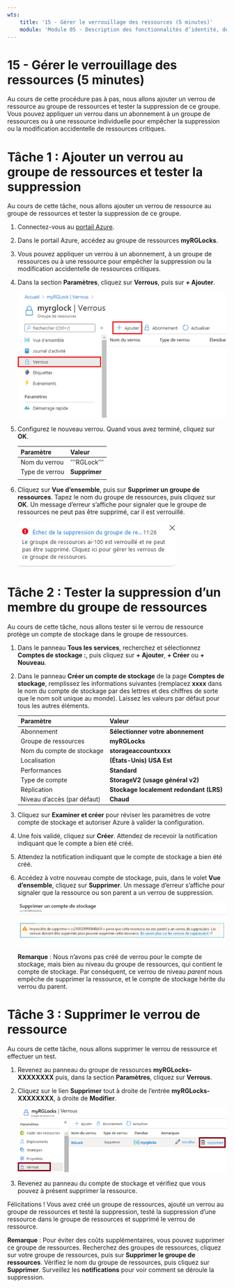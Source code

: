 ```yaml
---
wts:
    title: '15 - Gérer le verrouillage des ressources (5 minutes)'
    module: 'Module 05 - Description des fonctionnalités d’identité, de gouvernance, de confidentialité et de conformité'
---
```

# 15 - Gérer le verrouillage des ressources (5 minutes)

Au cours de cette procédure pas à pas, nous allons ajouter un verrou de ressource au groupe de ressources et tester la suppression de ce groupe. Vous pouvez appliquer un verrou dans un abonnement à un groupe de ressources ou à une ressource individuelle pour empêcher la suppression ou la modification accidentelle de ressources critiques.  


# Tâche 1 :  Ajouter un verrou au groupe de ressources et tester la suppression

Au cours de cette tâche, nous allons ajouter un verrou de ressource au groupe de ressources et tester la suppression de ce groupe. 

1. Connectez-vous au [portail Azure](https://portal.azure.com).

2. Dans le portail Azure, accédez au groupe de ressources **myRGLocks**.

3. Vous pouvez appliquer un verrou à un abonnement, à un groupe de ressources ou à une ressource pour empêcher la suppression ou la modification accidentelle de ressources critiques. 

4. Dans la section **Paramètres**, cliquez sur **Verrous**, puis sur **+ Ajouter**. 

    ![Capture d’écran du groupe de ressources myRGLocks avec le volet Verrous affiché.](../images/1601.png)

5. Configurez le nouveau verrou. Quand vous avez terminé, cliquez sur **OK**. 

    | Paramètre | Valeur |
    | -- | -- |
    | Nom du verrou | '''RGLock''' |
    | Type de verrou | **Supprimer** |
    | | |

6. Cliquez sur **Vue d’ensemble**, puis sur **Supprimer un groupe de ressources**. Tapez le nom du groupe de ressources, puis cliquez sur **OK**. Un message d’erreur s’affiche pour signaler que le groupe de ressources ne peut pas être supprimé, car il est verrouillé.

    ![Capture d’écran d’échec dû à un verrou de suppression.](../images/1602.png)

# Tâche 2 : Tester la suppression d’un membre du groupe de ressources

Au cours de cette tâche, nous allons tester si le verrou de ressource protège un compte de stockage dans le groupe de ressources. 

1. Dans le panneau **Tous les services**, recherchez et sélectionnez **Comptes de stockage :**, puis cliquez sur **+ Ajouter**, **+ Créer** ou **+ Nouveau**. 

2. Dans le panneau **Créer un compte de stockage** de la page **Comptes de stockage**, remplissez les informations suivantes (remplacez **xxxx** dans le nom du compte de stockage par des lettres et des chiffres de sorte que le nom soit unique au monde). Laissez les valeurs par défaut pour tous les autres éléments.

    | Paramètre | Valeur | 
    | --- | --- |
    | Abonnement | **Sélectionner votre abonnement** |
    | Groupe de ressources | **myRGLocks** |
    | Nom du compte de stockage | **storageaccountxxxx** |
    | Localisation | **(États-Unis) USA Est**  |
    | Performances | **Standard** |
    | Type de compte | **StorageV2 (usage général v2)** |
    | Réplication | **Stockage localement redondant (LRS)** |
    | Niveau d’accès (par défaut) | **Chaud** |
   

3. Cliquez sur **Examiner et créer** pour réviser les paramètres de votre compte de stockage et autoriser Azure à valider la configuration. 

4. Une fois validé, cliquez sur **Créer**. Attendez de recevoir la notification indiquant que le compte a bien été créé. 

5.  Attendez la notification indiquant que le compte de stockage a bien été créé. 

6. Accédez à votre nouveau compte de stockage, puis, dans le volet **Vue d’ensemble**, cliquez sur **Supprimer**. Un message d’erreur s’affiche pour signaler que la ressource ou son parent a un verrou de suppression. 

    ![Capture d’écran de l’erreur de suppression du compte de stockage.](../images/1603.png)

    **Remarque** : Nous n’avons pas créé de verrou pour le compte de stockage, mais bien au niveau du groupe de ressources, qui contient le compte de stockage. Par conséquent, ce verrou de niveau *parent* nous empêche de supprimer la ressource, et le compte de stockage hérite du verrou du parent.

# Tâche 3 : Supprimer le verrou de ressource

Au cours de cette tâche, nous allons supprimer le verrou de ressource et effectuer un test. 

1. Revenez au panneau du groupe de ressources **myRGLocks-XXXXXXXX** puis, dans la section **Paramètres**, cliquez sur **Verrous**.
    
2. Cliquez sur le lien **Supprimer** tout à droite de l’entrée **myRGLocks-XXXXXXXX**, à droite de **Modifier**.

    ![Capture d’écran du verrou avec le lien Supprimer activé.](../images/1604.png)

3. Revenez au panneau du compte de stockage et vérifiez que vous pouvez à présent supprimer la ressource.

Félicitations ! Vous avez créé un groupe de ressources, ajouté un verrou au groupe de ressources et testé la suppression, testé la suppression d’une ressource dans le groupe de ressources et supprimé le verrou de ressource. 

**Remarque** : Pour éviter des coûts supplémentaires, vous pouvez supprimer ce groupe de ressources. Recherchez des groupes de ressources, cliquez sur votre groupe de ressources, puis sur **Supprimer le groupe de ressources**. Vérifiez le nom du groupe de ressources, puis cliquez sur **Supprimer**. Surveillez les **notifications** pour voir comment se déroule la suppression.
